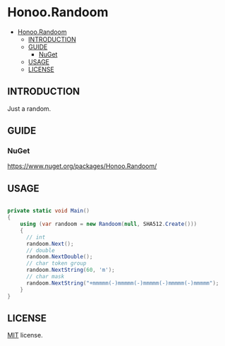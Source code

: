 # Honoo.Randoom

- [Honoo.Randoom](#honoorandoom)
  - [INTRODUCTION](#introduction)
  - [GUIDE](#guide)
    - [NuGet](#nuget)
  - [USAGE](#usage)
  - [LICENSE](#license)

## INTRODUCTION

Just a random.

## GUIDE

### NuGet

<https://www.nuget.org/packages/Honoo.Randoom/>

## USAGE

```c#

private static void Main()
{
    using (var randoom = new Randoom(null, SHA512.Create()))
    {
      // int
      randoom.Next();
      // double
      randoom.NextDouble();
      // char token group
      randoom.NextString(60, 'm');
      // char mask
      randoom.NextString("+mmmmm(-)mmmmm(-)mmmmm(-)mmmmm(-)mmmmm");
    }
}

```

## LICENSE

[MIT](LICENSE) license.
